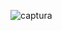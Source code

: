 ![captura](https://github.com/user-attachments/assets/6d7a601d-6405-494b-8eb0-832b784fe2f7)






 
 
